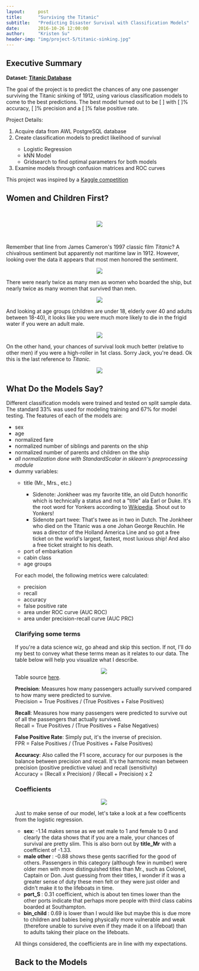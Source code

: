 ```yaml
---
layout:     post
title:      "Surviving the Titanic"
subtitle:   "Predicting Disaster Survival with Classification Models"
date:       2016-10-26 12:00:00
author:     "Kristen Su"
header-img: "img/project-5/titanic-sinking.jpg"
---
```


<div>
<h2 class="section-heading">Executive Summary</h2>

  <p><b> Dataset: <a href="https://www.kaggle.com/c/titanic/data"> Titanic Database</a> </b></p>
  <p> The goal of the project is to predict the chances of any one passenger surviving the Titanic sinking of 1912, using various classification models to come to the best predictions. The best model turned out to be [  ] with [  ]% accuracy, [  ]% precision and a [  ]% false positive rate.
  </p>

  <p>Project Details:
  <ol>
    <li> Acquire data from AWL PostgreSQL database </li>
    <li> Create classification models to predict likelihood of survival </li>
      <ul>
        <li>Logistic Regression</li>
        <li>kNN Model</li>
        <li>Gridsearch to find optimal parameters for both models</li>
      </ul>
    <li> Examine models through confusion matrices and ROC curves </li>
  </ol>

  <p> This project was inspired by a <a href="https://www.kaggle.com/c/titanic)">Kaggle competition</a><br>
  </p>

<h2 class="section-heading">Women and Children First?</h2>
<p><br>
</p>
<p>
</p>

<div align = 'center'>  
    <a href="#">
      <img src="{{ site.baseurl }}/img/project-5/womenchildren.jpg"></a>
</div>

<p><br>
</p>
<p>
</p>

<p> Remember that line from James Cameron's 1997 classic film <i>Titanic</i>? A chivalrous sentiment but apparently not maritime law in 1912. However, looking over the data it appears that most men honored the sentiment.
</p>
<div align = 'center'>  
    <a href="#">
      <img src="{{ site.baseurl }}/img/project-5/class.png"></a>
</div>
<p>There were nearly twice as many men as women who boarded the ship, but nearly twice as many women that survived than men.
</p>
<div align = 'center'>  
    <a href="#">
      <img src="{{ site.baseurl }}/img/project-5/age.png"></a>
</div>
<p>And looking at age groups (children are under 18, elderly over 40 and adults between 18-40), it looks like you were much more likely to die in the frigid water if you were an adult male.<br>
</p>
<div align = 'center'>  
    <a href="#">
      <img src="{{ site.baseurl }}/img/project-5/factorplot1.png"></a>
</div>
<p>On the other hand, your chances of survival look much better (relative to other men) if you were a high-roller in 1st class. Sorry Jack, you're dead. Ok this is the last reference to <i>Titanic.</i>
</p>
<div align = 'center'>  
    <a href="#">
      <img src="{{ site.baseurl }}/img/project-5/giphy.gif"></a>
</div>
<p></p>

<h2 class="section-heading">What Do the Models Say?</h2>
<p></p>
<p></p>

<p>Different classification models were trained and tested on split sample data. The standard 33% was used for modeling training and 67% for model testing. The features of each of the models are:
<ul>
  <li>sex</li>
  <li>age</li>
  <li>normalized fare</li>
  <li>normalized number of siblings and parents on the ship</li>
  <li>normalized number of parents and children on the ship</li>
  <li><i>all normalization done with StandardScalar in sklearn's preprocessing module </i></li>
  <li>dummy variables:</li>
    <ul>
      <li>title (Mr., Mrs., etc.)</li>
        <ul>
          <li>Sidenote: Jonkheer was my favorite title, an old Dutch honorific which is technically a status and not a "title" ala Earl or Duke. It's the root word for Yonkers according to <a href="https://en.wikipedia.org/wiki/Jonkheer">Wikipedia</a>. Shout out to Yonkers! </li>
          <li>Sidenote part twee: That's twee as in two in Dutch. The Jonkheer who died on the Titanic was a one Johan George Reuchlin. He was a director of the Holland America Line and so got a free ticket on the world's largest, fastest, most luxious ship! And also a free ticket straight to his death. 
          </li>
        </ul>
      <li>port of embarkation</li>
      <li>cabin class</li>
      <li>age groups</li>
    </ul>

<p>For each model, the following metrics were calculated:
  <ul>
    <li>precision</li>
    <li>recall</li>
    <li>accuracy</li>
    <li>false positive rate</li>
    <li>area under ROC curve (AUC ROC)</li>
    <li>area under precision-recall curve (AUC PRC)</li>
    </ul>
</p>

<h3>Clarifying some terms</h3>
<p></p>
<p> If you're a data science wiz, go ahead and skip this section. If not, I'll do my best to convey what these terms mean as it relates to our data. The table below will help you visualize what I describe.
</p>

<div align = 'center'>  
    <a href="#">
      <img src="{{ site.baseurl }}/img/project-5/fptable.png"></a>
</div>
Table source <a href= "https://social.msdn.microsoft.com/profile/Andreas+de+Ruiter+%28Microsoft%29">here</a>.

<p><b>Precision</b>: Measures how many passengers actually survived compared to how many were predicted to survive. <br>
Precision = True Positives / (True Positives + False Positives) <br>
</p>

<p><b>Recall</b>: Measures how many passengers were predicted to survive out of all the passengers that actually survived. <br>
Recall = True Positives / (True Positives + False Negatives)<br>
</p>

<p><b>False Positive Rate</b>: Simply put, it's the inverse of precision. <br>
FPR = False Positives / (True Positives + False Positives) <br>
</p>

<p><b>Accuracy</b>: Also called the F1 score, accuracy for our purposes is the balance between precision and recall. It's the harmonic mean between precision (positive predictive value) and recall (sensitivity) <br>
Accuracy = (Recall x Precision) / (Recall + Precision) x 2
</p>

<h3>Coefficients</h3>

<p></p>
<div align = 'center'>  
    <a href="#">
      <img src="{{ site.baseurl }}/img/project-5/coeffs.png"></a>
</div>

<p> Just to make sense of our model, let's take a look at a few coefficents from the logistic regression.
<ul>
  <li><b>sex</b>: -1.14 makes sense as we set male to 1 and female to 0 and clearly the data shows that if you are a male, your chances of survival are pretty slim. This is also born out by <b>title_Mr</b> with a coefficient of -1.33. </li>

  <li><b> male other </b>: -0.88 shows these gents sacrified for the good of others. Passengers in this category (although few in number) were older men with more distinguished titles than Mr., such as Colonel, Captain or Don. Just guessing from their titles, I wonder if it was a greater sense of duty these men felt or they were just older and didn't make it to the lifeboats in time.</li>
  
  <li><b> port_S </b>: 0.31 coefficient, which is about ten times lower than the other ports indicate that perhaps more people with third class cabins boarded at Southampton.</li>
  
  <li><b> bin_child </b>: 0.69 is lower than I would like but maybe this is due more to children and babies being physically more vulnerable and weak (therefore unable to survive even if they made it on a lifeboat) than to adults taking their place on the lifeboats. </li>
</ul>
<p> All things considered, the coefficients are in line with my expectations.
</p>

<h2 class="section-heading">Back to the Models</h2>
<p></p>
<p></p>
